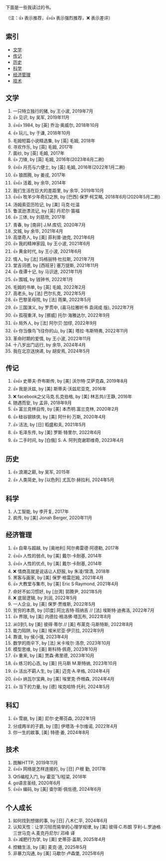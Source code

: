 下面是一些我读过的书。

（注：:+1: 表示推荐，:+1::+1: 表示强烈推荐，:x: 表示差评）

## 索引

- [文学](#文学)
- [传记](#传记)
- [历史](#历史)
- [科学](#科学)
- [经济管理](#经济管理)
- [技术](#技术)

## 文学

1. 一只特立独行的猪, by 王小波, 2019年7月
1. :+1: 见识, by 吴军, 2019年11月
1. :+1::+1: 1984, by [英] 乔治·奥威尔, 2018年10月
1. :+1: 玩儿, by 于谦, 2018年10月
1. 毛姆短篇小说精选集, by [英] 毛姆, 2018年
1. 寻欢作乐, by [英] 毛姆, 2017年
1. 面纱, by [英] 毛姆, 2017年
1. :+1: 刀锋, by [英] 毛姆, 2016年(2023年6月二刷)
1. :+1::+1: 月亮与六便士, by [英] 毛姆, 2016年(2022年1月二刷)
1. :+1: 狼图腾, by 姜戎, 2017年
1. :+1::+1: 活着, by 余华, 2014年
1. 我们生活在巨大的差距里, by 余华, 2019年10月
1. :+1::+1: 牧羊少年奇幻之旅, by [巴西] 保罗·柯艾略, 2018年6月(2020年5月二刷)
1. 汤姆索亚历险记, by [美] 马克·吐温
1. 鲁滨逊漂流记, by [英] 丹尼尔·笛福
1. :+1: 三体, by 刘慈欣, 2017年
1. 青春, by [南非] J.M.库切, 2020年7月
1. 文城, by 余华, 2021年4月
1. 高堡奇人, by [美] 菲利普·迪克, 2021年6月
1. :+1: 我的精神家园, by 王小波, 2021年6月 
1. :+1: 黄金时代, by 王小波, 2021年6月
1. 情人, by [法] 玛格丽特·杜拉斯, 2021年7月
1. 堂吉诃德, by [西班牙] 塞万提斯, 2021年11月
1. :+1: 夜谭十记, by 马识途, 2021年11月
1. :+1: 围城, by 钱钟书, 2022年1月
1. 毛姆的书单, by [英] 毛姆, 2022年2月
1. 高老头, by [法] 巴尔扎克, 2022年5月
1. :+1: 巴黎圣母院, by [法] 雨果, 2022年5月
1. :+1: 三国演义, by 罗贯中, (喜马拉雅听书 袁阔成 版), 2022年7月
1. :+1: 孤筏重洋, by [挪威] 托尔·海雅达尔, 2022年9月
1. :+1: 局外人, by [法] 阿尔贝·加缪, 2022年9月
1. :+1: 你当像鸟飞往你的山, by [美] 塔拉·韦斯特弗, 2022年11月
1. 革命时期的爱情, by 王小波, 2022年11月
1. 十八岁出门远行, by 余华, 2024年4月
1. 我在北京送快递, by 胡安焉, 2024年5月
 
## 传记

1. :+1::+1: 史蒂夫·乔布斯传, by [美] 沃尔特·艾萨克森, 2019年8月
1. :+1: 我是沃兹, by [美] 斯蒂夫·沃兹尼亚克, 2016年
1. :x: facebook之父马克.扎克伯格, by [美] 林志共//王静, 2016年
1. 随遇而安, by 孟非, 2018年9月
1. :+1: 富兰克林自传, by [美] 本杰明.富兰克林, 2020年2月
1. :+1: 硅谷钢铁侠, by [美] 阿什利·万斯, 2020年4月
1. :+1: 活法, by [日] 稻盛和夫, 2021年5月
1. :+1: 毛泽东传, by [美] 罗斯·特里尔, 2022年6月
1. :+1: 二手时间, by [白俄] S. A. 阿列克谢耶维奇, 2023年4月

## 历史
1. :+1: 浪潮之巅, by 吴军, 2015年
1. :+1: 人类简史, by [以色列] 尤瓦尔·赫拉利, 2024年5月

## 科学

1. 人工智能, by 李开复, 2017年
1. 疯传, by [美] Jonah Berger, 2020年11月

## 经济管理

1. :+1: 自卑与超越, by [奥地利] 阿尔弗雷德·阿德勒, 2017年
1. :+1::+1: 人性的弱点, by [美] 戴尔·卡耐基, 2014年
1. :+1::+1: 人性的优点, by [美] 戴尔·卡耐基, 2014年
1. :x: 情商高就是说话让人舒服, by 朱凌/常清, 2018年
1. 黑客与画家, by [美] 保罗·格雷厄姆, 2021年4月
1. :+1: 大教堂与集市, by [美] Eric S·Raymond, 2021年4月
1. 命好不如习惯好, by [台湾] 郭腾尹, 2021年5月
1. :x: 底层逻辑, by 刘润, 2022年5月
1. 一人企业, by [美] 保罗·贾维斯, 2022年5月
1. 贫穷的本质, by [印度] 阿比吉特·班纳吉 // [法] 埃斯特·迪弗洛, 2022年7月
1. :+1: 界限, by [美] 内德拉·格洛佛·塔瓦布, 2022年8月
1. 从0到1, by [美] 彼得·蒂尔 // [美] 布莱克·马斯特斯, 2022年8月
1. 能力陷阱, by [美] 埃米尼亚·伊贝拉, 2022年9月
1. 靠谱, by 侯小强, 2023年4月
1. 数学的雨伞下, by [法] 米卡埃尔·洛奈, 2023年10月
1. 模型思维, by [美] 斯科特·佩奇, 2023年10月
1. :+1: 重来, by [美] 贾森·弗里德, 2023年10月
1. :+1: 练习的心态, by [美] 托马斯 M.斯特纳, 2023年10月
1. :+1: 活出不羁人生, by [美] 迈克·A.辛格, 2024年4月
1. :+1::+1: 纳瓦尔宝典, by [美] 埃里克·乔根森, 2024年4月
1. :+1: 当下的力量, by [德] 埃克哈特·托利, 2024年5月

## 科幻
1. :+1: 雪崩, by [美] 尼尔·史蒂芬森, 2022年1月
1. 分成两半的子爵, by [意] 伊塔洛·卡尔维诺, 2022年4月
1. 你一生的故事, [美] 特德·姜, 2024年8月

## 技术

1. 图解HTTP, 2019年11月
1. :+1::+1: 网络是怎样连接的, by [日] 户根 勤, 2017年
1. Qt5编程入门, by 霍亚飞/程梁, 2018年
1. go语言圣经, 2020年6月
1. :+1::+1: 编码, by [美] 查尔斯·佩佐德, 2024年6月

## 个人成长

1. 如何找到想做的事, by [日] 八木仁平, 2024年6月
1. 认知天性：让学习轻而易举的心理学规律, by [美] 彼得·C.布朗 亨利-L.罗迪格三世马克·A.麦克丹尼尔/ 邓峰 译
1. :+1: 减肥行为学, by [美] 史蒂芬·盖斯, 2025年4月
1. 控糖生活, by [美] 麦克·道, 2025年5月
1. 非暴力沟通, by [美] 马歇尔·卢森堡, 2025年6月
